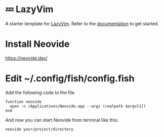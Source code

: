 # 💤 LazyVim

A starter template for [LazyVim](https://github.com/LazyVim/LazyVim).
Refer to the [documentation](https://lazyvim.github.io/installation) to get started.

# Install Neovide
https://neovide.dev/

# Edit ~/.config/fish/config.fish

Add the following code to the file

```
function neovide
  open -n /Applications/Neovide.app --args (realpath $argv[1])
end
```


And now you can start Neovide from terminal like this:

```sh
neovide your/project/directory
```


